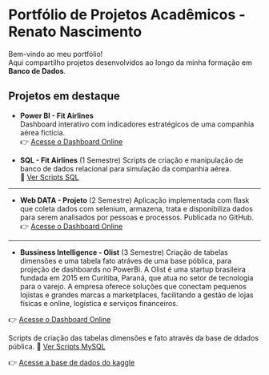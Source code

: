 # Portfólio de Projetos Acadêmicos - Renato Nascimento

Bem-vindo ao meu portfólio!  
Aqui compartilho projetos desenvolvidos ao longo da minha formação em **Banco de Dados**.

## Projetos em destaque
-  **Power BI - Fit Airlines**  
  Dashboard interativo com indicadores estratégicos de uma companhia aérea fictícia.  
  👉 [Acesse o Dashboard Online](https://app.powerbi.com/reportEmbed?reportId=009b1bf0-3642-4f5f-9561-40ae6c8ebff5&autoAuth=true&ctid=c0205eec-f970-4c93-ab97-fe08a313bdab)  

-  **SQL - Fit Airlines**  (1 Semestre)
  Scripts de criação e manipulação de banco de dados relacional para simulação da companhia aérea.  
  📂 [Ver Scripts SQL](./SQL_FitAirline)

_______________________________________________________________________________________________________________________________________________________________________________ 
- **Web DATA - Projeto** (2 Semestre)
  Aplicação implementada com flask que coleta dados com selenium, armazena, trata e disponibiliza dados para serem analisados por pessoas e processos. Publicada no GitHub.
   👉 [Acesse o Dashboard Online](https://rodaprojeto.streamlit.app/)

________________________________________________________________________________________________________________________________________________________________________________

- **Bussiness Intelligence - Olist** (3 Semestre)
  Criação de tabelas dimensões e uma tabela fato atráves de uma base póblica, para projeção de dashboards no PowerBi. A Olist é uma startup brasileira fundada em 2015 em
  Curitiba, Paraná, que atua no setor de tecnologia para o varejo. A empresa oferece soluções que conectam pequenos lojistas e grandes marcas a marketplaces, facilitando a gestão de lojas físicas e online, 
  logística e serviços financeiros.

👉 [Acesse o Dashboard Online](https://app.powerbi.com/reportEmbed?reportId=156956a3-8857-476f-97d6-da76bcd6042d&autoAuth=true&ctid=c0205eec-f970-4c93-ab97-fe08a313bdab)  

Scripts de criação das tabelas dimensões e fato através da base de ddados pública.
📂 [Ver Scripts MySQL](./Query_Olist)

👉 [Acesse a base de dados do kaggle](https://www.kaggle.com/datasets/olistbr/brazilian-ecommerce)
  
